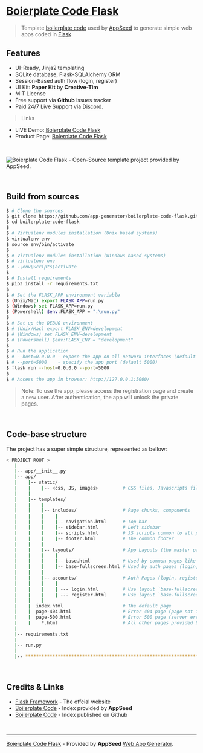# [Boierplate Code Flask](https://appseed.us/boilerplate-code/flask)

> Template [boilerplate code](https://appseed.us/boilerplate-code) used by [AppSeed](https://appseed.us) to generate simple web apps coded in [Flask](https://palletsprojects.com/p/flask/)

## Features

- UI-Ready, Jinja2 templating
- SQLite database, Flask-SQLAlchemy ORM
- Session-Based auth flow (login, register)
- UI Kit: **Paper Kit** by **Creative-Tim**
- MIT License
- Free support via **Github** issues tracker
- Paid 24/7 Live Support via [Discord](https://discord.gg/fZC6hup).

> Links

- LIVE Demo: [Boierplate Code Flask](https://boilerplate-code-flask.appseed.us/login.html)
- Product Page: [Boierplate Code Flask](https://appseed.us/boilerplate-code/flask)

<br />

![Boierplate Code Flask - Open-Source template project provided by AppSeed.](https://raw.githubusercontent.com/app-generator/boilerplate-code-flask/master/media/boilerplate-code-flask-screen.png)

<br />

## Build from sources

```bash
$ # Clone the sources
$ git clone https://github.com/app-generator/boilerplate-code-flask.git
$ cd boilerplate-code-flask
$
$ # Virtualenv modules installation (Unix based systems)
$ virtualenv env
$ source env/bin/activate
$
$ # Virtualenv modules installation (Windows based systems)
$ # virtualenv env
$ # .\env\Scripts\activate
$
$ # Install requirements
$ pip3 install -r requirements.txt
$
$ # Set the FLASK_APP environment variable
$ (Unix/Mac) export FLASK_APP=run.py
$ (Windows) set FLASK_APP=run.py
$ (Powershell) $env:FLASK_APP = ".\run.py"
$
$ # Set up the DEBUG environment
$ # (Unix/Mac) export FLASK_ENV=development
$ # (Windows) set FLASK_ENV=development
$ # (Powershell) $env:FLASK_ENV = "development"
$
$ # Run the application
$ # --host=0.0.0.0 - expose the app on all network interfaces (default 127.0.0.1)
$ # --port=5000    - specify the app port (default 5000)  
$ flask run --host=0.0.0.0 --port=5000
$
$ # Access the app in browser: http://127.0.0.1:5000/
```

> Note: To use the app, please access the registration page and create a new user. After authentication, the app will unlock the private pages.

<br />

## Code-base structure

The project has a super simple structure, represented as bellow:

```bash
< PROJECT ROOT >
   |
   |-- app/__init__.py
   |-- app/
   |    |-- static/
   |    |    |-- <css, JS, images>         # CSS files, Javascripts files
   |    |
   |    |-- templates/
   |    |    |
   |    |    |-- includes/                 # Page chunks, components
   |    |    |    |
   |    |    |    |-- navigation.html      # Top bar
   |    |    |    |-- sidebar.html         # Left sidebar
   |    |    |    |-- scripts.html         # JS scripts common to all pages
   |    |    |    |-- footer.html          # The common footer
   |    |    |
   |    |    |-- layouts/                  # App Layouts (the master pages)
   |    |    |    |
   |    |    |    |-- base.html            # Used by common pages like index, UI
   |    |    |    |-- base-fullscreen.html # Used by auth pages (login, register)
   |    |    |
   |    |    |-- accounts/                 # Auth Pages (login, register)
   |    |    |    |
   |    |    |    | --- login.html         # Use layout `base-fullscreen.html`
   |    |    |    | --- register.html      # Use layout `base-fullscreen.html`  
   |    |    |
   |    |  index.html                      # The default page
   |    |  page-404.html                   # Error 404 page (page not found)
   |    |  page-500.html                   # Error 500 page (server error)
   |    |    *.html                        # All other pages provided by the UI Kit
   |
   |-- requirements.txt
   |
   |-- run.py
   |
   |-- ************************************************************************
```

<br />

## Credits & Links

- [Flask Framework](https://www.palletsprojects.com/p/flask/) - The offcial website
- [Boilerplate Code](https://appseed.us/boilerplate-code) - Index provided by **AppSeed**
- [Boilerplate Code](https://github.com/app-generator/boilerplate-code) - Index published on Github

<br />

---
[Boierplate Code Flask](https://appseed.us/boilerplate-code/flask) - Provided by **AppSeed** [Web App Generator](https://appseed.us/app-generator).
